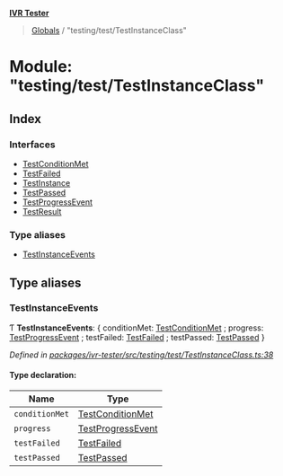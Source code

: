 **[IVR Tester](../README.md)**

> [Globals](../README.md) / "testing/test/TestInstanceClass"

# Module: "testing/test/TestInstanceClass"

## Index

### Interfaces

* [TestConditionMet](../interfaces/_testing_test_testinstanceclass_.testconditionmet.md)
* [TestFailed](../interfaces/_testing_test_testinstanceclass_.testfailed.md)
* [TestInstance](../interfaces/_testing_test_testinstanceclass_.testinstance.md)
* [TestPassed](../interfaces/_testing_test_testinstanceclass_.testpassed.md)
* [TestProgressEvent](../interfaces/_testing_test_testinstanceclass_.testprogressevent.md)
* [TestResult](../interfaces/_testing_test_testinstanceclass_.testresult.md)

### Type aliases

* [TestInstanceEvents](_testing_test_testinstanceclass_.md#testinstanceevents)

## Type aliases

### TestInstanceEvents

Ƭ  **TestInstanceEvents**: { conditionMet: [TestConditionMet](../interfaces/_testing_test_testinstanceclass_.testconditionmet.md) ; progress: [TestProgressEvent](../interfaces/_testing_test_testinstanceclass_.testprogressevent.md) ; testFailed: [TestFailed](../interfaces/_testing_test_testinstanceclass_.testfailed.md) ; testPassed: [TestPassed](../interfaces/_testing_test_testinstanceclass_.testpassed.md)  }

*Defined in [packages/ivr-tester/src/testing/test/TestInstanceClass.ts:38](https://github.com/SketchingDev/ivr-tester/blob/cff7065/packages/ivr-tester/src/testing/test/TestInstanceClass.ts#L38)*

#### Type declaration:

Name | Type |
------ | ------ |
`conditionMet` | [TestConditionMet](../interfaces/_testing_test_testinstanceclass_.testconditionmet.md) |
`progress` | [TestProgressEvent](../interfaces/_testing_test_testinstanceclass_.testprogressevent.md) |
`testFailed` | [TestFailed](../interfaces/_testing_test_testinstanceclass_.testfailed.md) |
`testPassed` | [TestPassed](../interfaces/_testing_test_testinstanceclass_.testpassed.md) |
